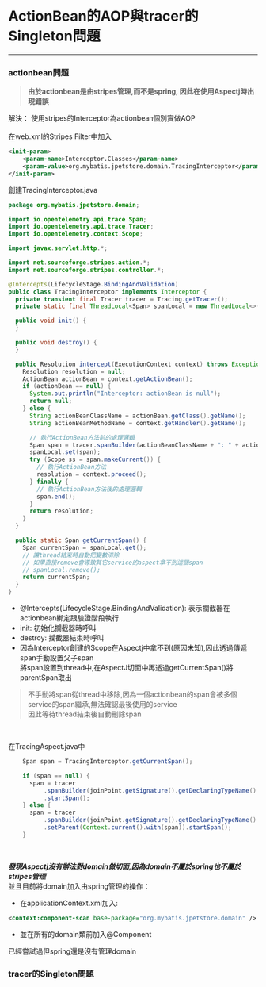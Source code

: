 # ActionBean的AOP與tracer的Singleton問題
---
### actionbean問題
> **由於actionbean是由stripes管理,而不是spring, 因此在使用Aspectj時出現錯誤**

解決： 使用stripes的Interceptor為actionbean個別實做AOP  
<br/>
在web.xml的Stripes Filter中加入
```xml
<init-param>
    <param-name>Interceptor.Classes</param-name>
    <param-value>org.mybatis.jpetstore.domain.TracingInterceptor</param-value>
</init-param>
```

創建TracingInterceptor.java
```java
package org.mybatis.jpetstore.domain;

import io.opentelemetry.api.trace.Span;
import io.opentelemetry.api.trace.Tracer;
import io.opentelemetry.context.Scope;

import javax.servlet.http.*;

import net.sourceforge.stripes.action.*;
import net.sourceforge.stripes.controller.*;

@Intercepts(LifecycleStage.BindingAndValidation)
public class TracingInterceptor implements Interceptor {
  private transient final Tracer tracer = Tracing.getTracer();
  private static final ThreadLocal<Span> spanLocal = new ThreadLocal<>();

  public void init() {
  }

  public void destroy() {
  }

  public Resolution intercept(ExecutionContext context) throws Exception {
    Resolution resolution = null;
    ActionBean actionBean = context.getActionBean();
    if (actionBean == null) {
      System.out.println("Interceptor: actionBean is null");
      return null;
    } else {
      String actionBeanClassName = actionBean.getClass().getName();
      String actionBeanMethodName = context.getHandler().getName();

      // 執行ActionBean方法前的處理邏輯
      Span span = tracer.spanBuilder(actionBeanClassName + ": " + actionBeanMethodName).startSpan();
      spanLocal.set(span);
      try (Scope ss = span.makeCurrent()) {
        // 執行ActionBean方法
        resolution = context.proceed();
      } finally {
        // 執行ActionBean方法後的處理邏輯
        span.end();
      }
      return resolution;
    }
  }

  public static Span getCurrentSpan() {
    Span currentSpan = spanLocal.get();
    // 讓thread結束時自動把變數清除
    // 如果直接remove會導致其它service的aspect拿不到這個span
    // spanLocal.remove();
    return currentSpan;
  }
}
```

* @Intercepts(LifecycleStage.BindingAndValidation): 表示攔截器在actionbean綁定跟驗證階段執行
* init: 初始化攔截器時呼叫
* destroy: 攔截器結束時呼叫
* 因為Interceptor創建的Scope在Aspectj中拿不到(原因未知),因此透過傳遞span手動設置父子span  
將span設置到thread中,在AspectJ切面中再透過getCurrentSpan()將parentSpan取出
> 不手動將span從thread中移除,因為一個actionbean的span會被多個service的span繼承,無法確認最後使用的service  
因此等待thread結束後自動刪除span

<br/>

在TracingAspect.java中
```java
    Span span = TracingInterceptor.getCurrentSpan();

    if (span == null) {
      span = tracer
          .spanBuilder(joinPoint.getSignature().getDeclaringTypeName() + ": " + joinPoint.getSignature().getName())
          .startSpan();
    } else {
      span = tracer
          .spanBuilder(joinPoint.getSignature().getDeclaringTypeName() + ": " + joinPoint.getSignature().getName())
          .setParent(Context.current().with(span)).startSpan();
    }
```
<br/>

***發現Aspectj沒有辦法對domain做切面,因為domain不屬於spring也不屬於stripes管理***  
並且目前將domain加入由spring管理的操作：
* 在applicationContext.xml加入: 
```xml
<context:component-scan base-package="org.mybatis.jpetstore.domain" />
```
* 並在所有的domain類前加入@Component  

已經嘗試過但spring還是沒有管理domain

### tracer的Singleton問題
